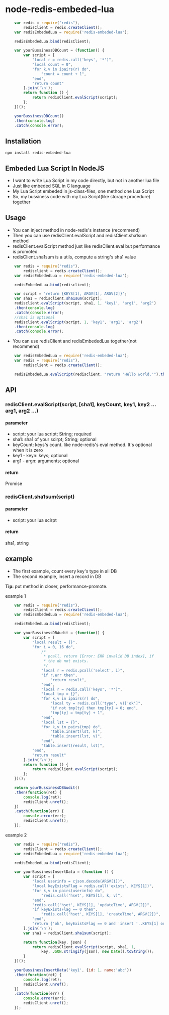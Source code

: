 node-redis-embeded-lua
==================

~~~js
    var redis = require("redis"),
        redisClient = redis.createClient();
    var redisEmbededLua = require('redis-embeded-lua');

    redisEmbededLua.bind(redisClient);

    var yourBussinessDBCount = (function() {
        var script = [
            "local r = redis.call('keys', '*')",
            "local count = 0",
            "for k,v in ipairs(r) do",
                "count = count + 1",
            "end",
            "return count"
        ].join('\n');
        return function () {
            return redisClient.evalScript(script);
        };
    })();

    yourBussinessDBCount()
    .then(console.log)
    .catch(console.error);
~~~

## Installation
`npm install redis-embeded-lua`

## Embeded Lua Script In NodeJS

* I want to write Lua Script in my code directly, but not in another lua file
* Just like embeded SQL in C language
* My Lua Script embeded in js-class-files, one method one Lua Script
* So, my bussiness code with my Lua Script(like storage procedure) together

## Usage

* You can inject method in node-redis's instance (recommend)
* Then you can use redisClient.evalScript and redisClient.sha1sum method
* redisClient.evalScript method just like redisClient.eval but performance is promoted
* redisClient.sha1sum is a utils, compute a string's sha1 value

~~~js
    var redis = require("redis"),
        redisclient = redis.createClient();
    var redisEmbededLua = require('redis-embeded-lua');

    redisEmbededLua.bind(redisclient);

    var script = 'return {KEYS[1], ARGV[1], ARGV[2]}';
    var sha1 = redisclient.sha1sum(script);
    redisclient.evalScript(script, sha1, 1, 'key1', 'arg1', 'arg2')
    .then(console.log)
    .catch(console.error);
    //sha1 is optional
    redisclient.evalScript(script, 1, 'key1', 'arg1', 'arg2')
    .then(console.log)
    .catch(console.error);
~~~

* You can use redisClient and redisEmbededLua together(not recommend)

~~~js
    var redisEmbededLua = require('redis-embeded-lua');
    var redis = require("redis"),
        redisclient = redis.createClient();

    redisEmbededLua.evalScript(redisclient, "return 'Hello world.'").then(console.log);
~~~

## API

### redisClient.evalScript(script, [sha1], keyCount, key1, key2 ... arg1, arg2 ...)

#### parameter
* script:      your lua script; String; required
* sha1:        sha1 of your scirpt; String; optional
* keyCount:    keys's count. like node-redis's eval method. It's optional when it is zero
* key1 - keyn: keys; optional
* arg1 - argn: arguments; optional

#### return
Promise

### redisClient.sha1sum(script)

#### parameter
* script: your lua scirpt

#### return
sha1, string

## example

* The first example, count every key's type in all DB
* The second example, insert a record in DB

__Tip:__ put method in closer, performance-promote.

example 1
~~~js
    var redis = require("redis"),
        redisClient = redis.createClient();
    var redisEmbededLua = require('redis-embeded-lua');

    redisEmbededLua.bind(redisClient);

    var yourBussinessDBAudit = (function() {
        var script = [
            "local result = {}",
            "for i = 0, 16 do",
                /*
                 * pcall, return [Error: ERR invalid DB index], if
                 * the db not exists.
                 */
                "local r = redis.pcall('select', i)",
                "if r.err then",
                    "return result",
                "end",
                "local r = redis.call('keys', '*')",
                "local tmp = {}",
                "for k,v in ipairs(r) do",
                    "local ty = redis.call('type', v)['ok']", 
                    "if not tmp[ty] then tmp[ty] = 0; end",
                    "tmp[ty] = tmp[ty] + 1",
                "end",
                "local lst = {}",
                "for k,v in pairs(tmp) do",
                    "table.insert(lst, k)",
                    "table.insert(lst, v)",
                "end",
                "table.insert(result, lst)",
            "end",
            "return result"
        ].join('\n');
        return function () {
            return redisClient.evalScript(script);
        };
    })();

    return yourBussinessDBAudit()
    .then(function(ret) {
        console.log(ret);
        redisClient.unref();
    })
    .catch(function(err) {
        console.error(err);
        redisClient.unref();
    });
~~~

example 2
~~~js
    var redis = require("redis"),
        redisClient = redis.createClient();
    var redisEmbededLua = require('redis-embeded-lua');

    redisEmbededLua.bind(redisClient);

    var yourBussinessInsertData = (function () {
        var script = [
            "local userinfo = cjson.decode(ARGV[1])",
            "local keyExistsFlag = redis.call('exists', KEYS[1])",
            "for k,v in pairs(userinfo) do",
                "redis.call('hset', KEYS[1], k, v)",
            "end",
            "redis.call('hset', KEYS[1], 'updateTime', ARGV[2])",
            "if keyExistsFlag == 0 then",
                "redis.call('hset', KEYS[1], 'createTime', ARGV[2])",
            "end",
            "return {'ok', keyExistsFlag == 0 and 'insert '..KEYS[1] or 'update '..KEYS[1]}"
        ].join('\n');
        var sha1 = redisClient.sha1sum(script);

        return function(key, json) {
            return redisClient.evalScript(script, sha1, 1, 
                key, JSON.stringify(json), new Date().toString());
        }
    })();

    yourBussinessInsertData('key1', {id: 1, name:'abc'})
    .then(function(ret) {
        console.log(ret);
        redisClient.unref();
    })
    .catch(function(err) {
        console.error(err);
        redisClient.unref();
    });
~~~

